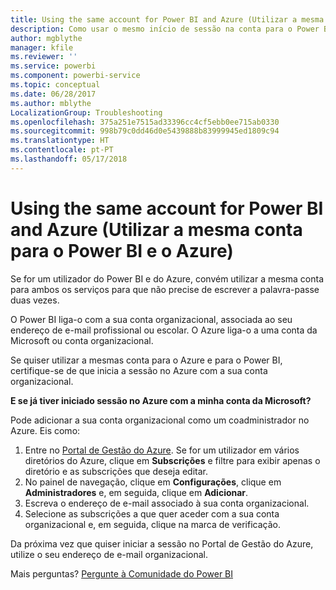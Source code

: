 ```yaml
---
title: Using the same account for Power BI and Azure (Utilizar a mesma conta para o Power BI e o Azure)
description: Como usar o mesmo início de sessão na conta para o Power BI e o Azure
author: mgblythe
manager: kfile
ms.reviewer: ''
ms.service: powerbi
ms.component: powerbi-service
ms.topic: conceptual
ms.date: 06/28/2017
ms.author: mblythe
LocalizationGroup: Troubleshooting
ms.openlocfilehash: 375a251e7515ad33396cc4cf5ebb0ee715ab0330
ms.sourcegitcommit: 998b79c0dd46d0e5439888b83999945ed1809c94
ms.translationtype: HT
ms.contentlocale: pt-PT
ms.lasthandoff: 05/17/2018
---
```

# <a name="using-the-same-account-for-power-bi-and-azure"></a>Using the same account for Power BI and Azure (Utilizar a mesma conta para o Power BI e o Azure)
Se for um utilizador do Power BI e do Azure, convém utilizar a mesma conta para ambos os serviços para que não precise de escrever a palavra-passe duas vezes.

O Power BI liga-o com a sua conta organizacional, associada ao seu endereço de e-mail profissional ou escolar.  O Azure liga-o a uma conta da Microsoft ou conta organizacional.

Se quiser utilizar a mesmas conta para o Azure e para o Power BI, certifique-se de que inicia a sessão no Azure com a sua conta organizacional.

**E se já tiver iniciado sessão no Azure com a minha conta da Microsoft?**

Pode adicionar a sua conta organizacional como um coadministrador no Azure.  Eis como:

1. Entre no [Portal de Gestão do Azure](http://manage.windowsazure.com/). Se for um utilizador em vários diretórios do Azure, clique em **Subscrições** e filtre para exibir apenas o diretório e as subscrições que deseja editar.
2. No painel de navegação, clique em **Configurações**, clique em **Administradores** e, em seguida, clique em **Adicionar**.
3. Escreva o endereço de e-mail associado à sua conta organizacional.
4. Selecione as subscrições a que quer aceder com a sua conta organizacional e, em seguida, clique na marca de verificação.

Da próxima vez que quiser iniciar a sessão no Portal de Gestão do Azure, utilize o seu endereço de e-mail organizacional.

Mais perguntas? [Pergunte à Comunidade do Power BI](http://community.powerbi.com/)

